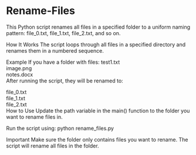 # Rename-Files
This Python script renames all files in a specified folder to a uniform naming pattern: file_0.txt, file_1.txt, file_2.txt, and so on. 

How It Works
The script loops through all files in a specified directory and renames them in a numbered sequence.

Example
If you have a folder with files:
test1.txt  
image.png  
notes.docx  
After running the script, they will be renamed to:

file_0.txt  
file_1.txt  
file_2.txt  
How to Use
Update the path variable in the main() function to the folder you want to rename files in.

Run the script using:
python rename_files.py

Important
Make sure the folder only contains files you want to rename. The script will rename all files in the folder.